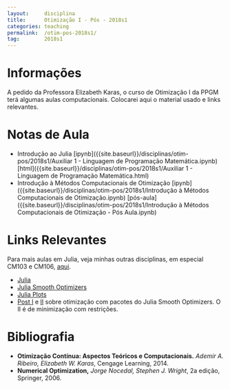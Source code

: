 ```yaml
---
layout:     disciplina
title:      Otimização I - Pós - 2018s1
categories: teaching
permalink:  /otim-pos-2018s1/
tag:        2018s1
---
```


# Informações

A pedido da Professora Elizabeth Karas, o curso de Otimização I da PPGM
terá algumas aulas computacionais. Colocarei aqui o material usado e
links relevantes. 

# Notas de Aula

- Introdução ao Julia
  [ipynb]({{site.baseurl}}/disciplinas/otim-pos/2018s1/Auxiliar 1 - Linguagem de Programação Matemática.ipynb)
  [html]({{site.baseurl}}/disciplinas/otim-pos/2018s1/Auxiliar 1 - Linguagem de Programação Matemática.html)
- Introdução à Métodos Computacionais de Otimização
  [ipynb]({{site.baseurl}}/disciplinas/otim-pos/2018s1/Introdução à Métodos Computacionais de Otimização.ipynb)
  [pós-aula]({{site.baseurl}}/disciplinas/otim-pos/2018s1/Introdução à Métodos Computacionais de Otimização - Pós Aula.ipynb)

# Links Relevantes

Para mais aulas em Julia, veja minhas outras disciplinas, em especial
CM103 e CM106, [aqui]({{site.baseurl}}/br/teaching/).

- [Julia](http://julialang.org)
- [Julia Smooth Optimizers](https://juliasmoothoptimizers.github.io/)
- [Julia Plots](juliaplots.github.io)
- [Post I](http://abelsiqueira.github.io/blog/nlpmodelsjl-cutestjl-and-other-nonlinear-optimization-packages-on-julia/)
e
[II](http://abelsiqueira.github.io/blog/nlpmodelsjl-and-cutestjl-constrained-optimization/)
sobre otimização com pacotes do Julia Smooth Optimizers. O II é de
minimização com restrições.

# Bibliografia

- **Otimização Contínua: Aspectos Teóricos e Computacionais.**
  _Ademir A.  Ribeiro, Elizabeth W. Karas_,
  Cengage Learning, 2014.
- **Numerical Optimization,**
  _Jorge Nocedal, Stephen J. Wright_,
  2a edição, Springer, 2006.
